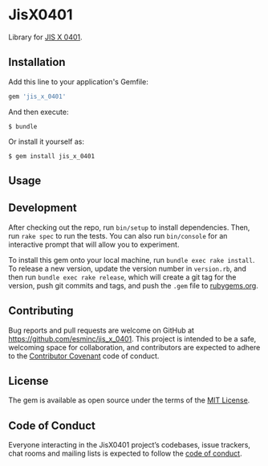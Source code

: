 # JisX0401

Library for [JIS X 0401](https://ja.wikipedia.org/wiki/全国地方公共団体コード).

## Installation

Add this line to your application's Gemfile:

```ruby
gem 'jis_x_0401'
```

And then execute:

    $ bundle

Or install it yourself as:

    $ gem install jis_x_0401

## Usage


## Development

After checking out the repo, run `bin/setup` to install dependencies. Then, run `rake spec` to run the tests. You can also run `bin/console` for an interactive prompt that will allow you to experiment.

To install this gem onto your local machine, run `bundle exec rake install`. To release a new version, update the version number in `version.rb`, and then run `bundle exec rake release`, which will create a git tag for the version, push git commits and tags, and push the `.gem` file to [rubygems.org](https://rubygems.org).

## Contributing

Bug reports and pull requests are welcome on GitHub at https://github.com/esminc/jis_x_0401. This project is intended to be a safe, welcoming space for collaboration, and contributors are expected to adhere to the [Contributor Covenant](http://contributor-covenant.org) code of conduct.

## License

The gem is available as open source under the terms of the [MIT License](http://opensource.org/licenses/MIT).

## Code of Conduct

Everyone interacting in the JisX0401 project’s codebases, issue trackers, chat rooms and mailing lists is expected to follow the [code of conduct](https://github.com/esminc/jis_x_0401/blob/master/CODE_OF_CONDUCT.md).
